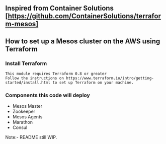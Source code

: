 ## Inspired from Container Solutions [https://github.com/ContainerSolutions/terraform-mesos]


## How to set up a Mesos cluster on the AWS using Terraform

### Install Terraform

    This module requires Terraform 0.8 or greater
    Follow the instructions on https://www.terraform.io/intro/getting-started/install.html to set up Terraform on your machine.

### Components this code will deploy

* Mesos Master
* Zookeeper
* Mesos Agents
* Marathon
* Consul

Note:- README still WIP. 

